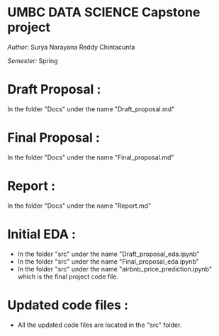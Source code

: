 # UMBC DATA SCIENCE Capstone project
*Author:* Surya Narayana Reddy Chintacunta 

*Semester:* Spring

# Draft Proposal :
In the folder "Docs" under the name "Draft_proposal.md"

# Final Proposal :
In the folder "Docs" under the name "Final_proposal.md"

# Report :
In the folder "Docs" under the name "Report.md"

# Initial EDA :
- In the folder "src" under the name "Draft_proposal_eda.ipynb"
- In the folder "src" under the name "Final_proposal_eda.ipynb"
- In the folder "src" under the name "airbnb_price_prediction.ipynb" which is the final project code file.

# Updated code files :
- All the updated code files are located in the "src" folder.
